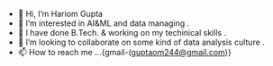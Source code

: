 - 👋 Hi, I’m Hariom Gupta
- 👀 I’m interested in AI&ML and data managing .
- 🌱 I have done B.Tech. & working on my techinical skills . 
- 💞️ I’m looking to collaborate on some kind of data analysis culture .
- 📫 How to reach me ...{gmail-(guptaom244@gmail.com)}

<!---
MrHariomGupta-08/MrHariomGupta-08 is a ✨ special ✨ repository because its `README.md` (this file) appears on your GitHub profile.
You can click the Preview link to take a look at your changes.
--->
